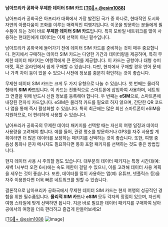 **남아프리카 공화국 무제한 데이터 SIM 카드 [[TG💪+ @esim1088](https://t.me/s/esim1088)]**

남아프리카 공화국은 아프리카 대륙에서 가장 발전된 국가 중 하나로, 현대적인 도시와 자연의 아름다움이 조화를 이루는 매력적인 여행지입니다. 이곳을 방문하는 분들에게 필수품이 되는 것이 바로 **무제한 데이터 SIM 카드**입니다. 특히 모바일 네트워크를 많이 사용하는 현대인에게 데이터는 이제 선택이 아닌 필수입니다.

남아프리카 공화국에 들어가기 전에 데이터 SIM 카드를 준비하는 것이 매우 중요합니다. 현지에서 구매하는 데이터 SIM 카드는 다양한 기간과 데이터량을 제공하며, 특히 무제한 데이터 패키지는 여행객에게 큰 편의를 제공합니다. 이 카드는 공항이나 대형 슈퍼마켓, 혹은 온라인에서 쉽게 구매할 수 있습니다. 다만, 현지에서 구매할 경우 언어 문제나 가격 차이 등이 있을 수 있으니 사전에 정보를 충분히 확인하는 것이 좋습니다.

무제한 데이터 SIM 카드는 크게 두 가지 유형으로 나눌 수 있습니다. 첫 번째는 물리적 형태의 **SIM 카드**입니다. 이 카드는 전통적으로 스마트폰에 삽입하여 사용하며, 네트워크 연결을 위해 반드시 신원 정보를 등록해야 합니다. 두 번째는 **eSIM**으로, 스마트폰에 내장된 전자식 카드입니다. eSIM은 물리적 카드를 필요로 하지 않으며, 간단한 QR 코드나 앱을 통해 즉시 활성화할 수 있습니다. 특히 최근에는 많은 최신 스마트폰이 eSIM을 지원하므로, 더 편리하게 사용할 수 있습니다.

남아프리카 공화국의 무제한 데이터 패키지를 선택할 때는 자신의 여행 일정과 데이터 사용량을 고려해야 합니다. 예를 들어, 관광 명소를 방문하거나 GPS를 자주 사용할 계획이라면 더 많은 데이터를 보장하는 패키지를 선택하는 것이 좋습니다. 또한, 여행 중 음성 통화나 문자 메시지도 필요하다면 통화 포함 패키지를 선택하는 것도 좋은 방법입니다.

현지 데이터 사용 시 주의할 점도 있습니다. 대부분의 데이터 패키지는 특정 시간대(예: 새벽 1시부터 오전 6시)에는 속도 제한이 걸릴 수 있으니, 이를 고려해 데이터 사용 계획을 세우는 것이 좋습니다. 또한, 데이터를 많이 사용하는 앱(예: 유튜브, 넷플릭스 등)을 자주 이용한다면 더욱 빠른 네트워크를 원할 수 있습니다.

결론적으로 남아프리카 공화국에서 무제한 데이터 SIM 카드는 현지 여행의 성공적인 경험을 위한 필수품입니다. **물리적 SIM 카드**나 **eSIM** 모두 각자의 장점이 있으며, 자신의 여행 스타일에 맞게 선택하면 됩니다. 지금 바로 필요한 데이터 패키지를 구매하여 남아공에서의 여정을 더욱 편리하고 즐겁게 만들어보세요!

[[TG💪+ @esim1088](https://t.me/s/esim1088) ![Image](https://i.postimg.cc/Y0z9fWf4/image.png)]